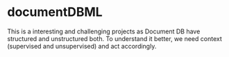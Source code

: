 # documentDBML
This is a interesting and challenging projects as Document DB have structured and unstructured both.  To understand it better, we need context (supervised and unsupervised) and act accordingly.
